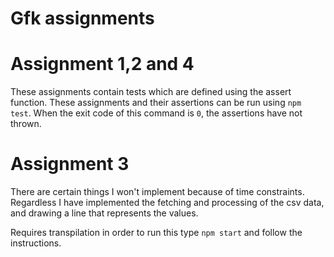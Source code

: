 # Gfk assignments

# Assignment 1,2 and 4

These assignments contain tests which are defined using the assert function.
These assignments and their assertions can be run using `npm test`. When the
exit code of this command is `0`, the assertions have not thrown.

# Assignment 3

There are certain things I won't implement because of time constraints.
Regardless I have implemented the fetching and processing of the csv data, and
drawing a line that represents the values.

Requires transpilation in order to run this type `npm start` and follow the
instructions.
